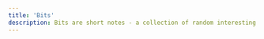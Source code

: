 ```yaml
---
title: 'Bits'
description: Bits are short notes - a collection of random interesting links, TILs and other stuff.
---
```

